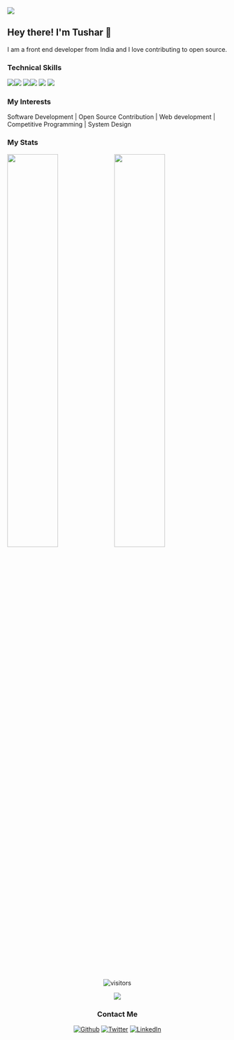 <img src="https://github.com/tushar-daiya/tushar-daiya/assets/108505673/fddab4b2-c2f1-42bc-b09b-bdb601e23031"/>

## Hey there! I'm Tushar 👋

I am a front end developer from India and I love contributing to open source.



### Technical Skills
<img src="https://img.shields.io/badge/React-20232A?style=flat&logo=react&logoColor=61DAFB"><img src="https://img.shields.io/badge/-NodeJS-black?style=flat&logo=node.js"> <img src="https://img.shields.io/badge/-MongoDB-yellow?style=flat&logo=mongoDB"><img src="https://img.shields.io/badge/JavaScript-F7DF1E?style=flat&logo=JavaScript&logoColor=white"> <img src="https://img.shields.io/badge/-Firebase-black?style=flat&logo=Firebase"> <img src="https://img.shields.io/badge/C%2B%2B-00599C?style=flat&logo=c%2B%2B&logoColor=white">
 <br />

### My Interests

Software Development | Open Source Contribution | Web development | Competitive Programming | System Design


### My Stats
<img  src="https://github-readme-stats-mc4l.vercel.app/api?username=tushar-daiya&show_icons=true&theme=tokyonight" width="48%" align="left" >
<img  src="https://github-readme-streak-stats.herokuapp.com/?user=tushar-daiya&theme=tokyonight" width="48%"  >
<br>

<div align="center">

![visitors](https://visitor-badge.laobi.icu/badge?page_id=tushar-daiya.tushar-daiya)
</div>

<div align="center">
<img src="https://holopin.me/tushardaiya"/>

<div align="center">

### Contact Me


<p>
<a href="https://github.com/tushar-daiya"><img alt="Github" src="https://camo.githubusercontent.com/297212f5cfd71f14f1a774a22bfd24b24bfa996aa72f4d941f790c8606ca8f0d/68747470733a2f2f696d672e736869656c64732e696f2f62616467652f4769744875622d2532333132313030452e7376673f267374796c653d666f722d7468652d6261646765266c6f676f3d476974687562266c6f676f436f6c6f723d7768697465" data-canonical-src="https://img.shields.io/badge/GitHub-%2312100E.svg?&amp;style=for-the-badge&amp;logo=Github&amp;logoColor=white" style="max-width:100%;"></a> 
<a href="https://twitter.com/tushardaiya" rel="nofollow"><img alt="Twitter" src="https://camo.githubusercontent.com/e1c2fd3bcd4ed13889ed78d1e814261a7cfbc79ae826198b7813850b15a8d956/68747470733a2f2f696d672e736869656c64732e696f2f62616467652f747769747465722d2532333144413146322e7376673f267374796c653d666f722d7468652d6261646765266c6f676f3d74776974746572266c6f676f436f6c6f723d7768697465" data-canonical-src="https://img.shields.io/badge/twitter-%231DA1F2.svg?&amp;style=for-the-badge&amp;logo=twitter&amp;logoColor=white" style="max-width:100%;"></a>
<a href="https://www.linkedin.com/in/tushardaiya" rel="nofollow"><img alt="LinkedIn" src="https://camo.githubusercontent.com/a493f6833f99fb3c85788d6d9305e6b7a42b838e5ee5d138fd9a8214a7e77472/68747470733a2f2f696d672e736869656c64732e696f2f62616467652f6c696e6b6564696e2d2532333030373742352e7376673f267374796c653d666f722d7468652d6261646765266c6f676f3d6c696e6b6564696e266c6f676f436f6c6f723d7768697465" data-canonical-src="https://img.shields.io/badge/linkedin-%230077B5.svg?&amp;style=for-the-badge&amp;logo=linkedin&amp;logoColor=white" style="max-width:100%;"></a> 
</p>
</div>
